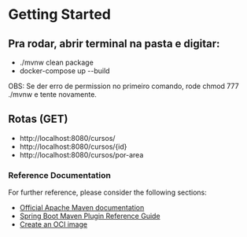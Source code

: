 # Getting Started

## Pra rodar, abrir terminal na pasta e digitar:

- ./mvnw clean package
- docker-compose up --build

OBS: Se der erro de permission no primeiro comando, rode chmod 777 ./mvnw e tente novamente.

## Rotas (GET)

- http://localhost:8080/cursos/
- http://localhost:8080/cursos/{id}
- http://localhost:8080/cursos/por-area

### Reference Documentation
For further reference, please consider the following sections:

* [Official Apache Maven documentation](https://maven.apache.org/guides/index.html)
* [Spring Boot Maven Plugin Reference Guide](https://docs.spring.io/spring-boot/docs/2.7.10/maven-plugin/reference/html/)
* [Create an OCI image](https://docs.spring.io/spring-boot/docs/2.7.10/maven-plugin/reference/html/#build-image)


